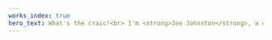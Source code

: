 ```yaml
---
works_index: true
hero_text: What's the craic!<br> I'm <strong>Joe Johnston</strong>, a digital marketer from sunny Belfast. Most of the time I'm helping companies grow with digital marketing, but in my spare time I'm hatching plans for BudiBase.</br>
---
```

<Hero :text="$page.frontmatter.hero_text" />
<WorksList />
